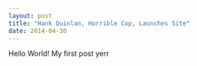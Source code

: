 ```yaml
---
layout: post
title: "Hank Quinlan, Horrible Cop, Launches Site"
date: 2014-04-30
---
```


Hello World! My first post yerr
